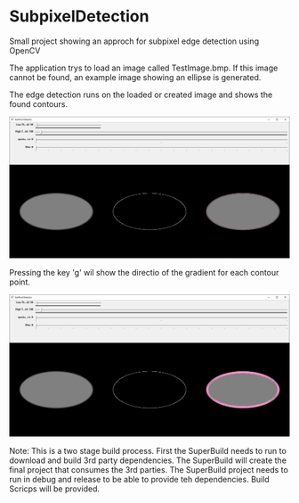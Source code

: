 # SubpixelDetection

Small project showing an approch for subpixel edge detection using OpenCV

The application trys to load an image called TestImage.bmp. If this image cannot be found, an example image showing an ellipse is generated.

The edge detection runs on the loaded or created image and shows the found contours.

![This is an image](/readme/DetectedContour.PNG)

Pressing the key 'g' wil show the directio of the gradient for each contour point.

![This is an image](/readme/DetectedContourWithGradient.PNG)


Note:
This is a two stage build process.
First the SuperBuild needs to run to download and build 3rd party dependencies.
The SuperBuild will create the final project that consumes the 3rd parties.
The SuperBuild project needs to run in debug and release to be able to provide teh dependencies.
Build Scricps will be provided.
